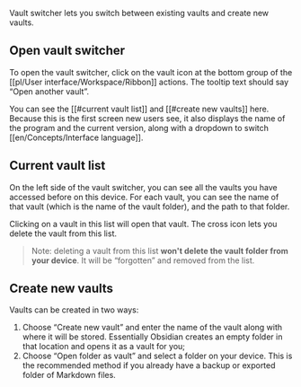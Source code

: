 Vault switcher lets you switch between existing vaults and create new vaults.

## Open vault switcher

To open the vault switcher, click on the vault icon at the bottom group of the [[pl/User interface/Workspace/Ribbon]] actions. The tooltip text should say “Open another vault”.

You can see the [[#current vault list]] and [[#create new vaults]] here. Because this is the first screen new users see, it also displays the name of the program and the current version, along with a dropdown to switch [[en/Concepts/Interface language]].

## Current vault list

On the left side of the vault switcher, you can see all the vaults you have accessed before on this device. For each vault, you can see the name of that vault (which is the name of the vault folder), and the path to that folder.

Clicking on a vault in this list will open that vault. The cross icon lets you delete the vault from this list.

> Note: deleting a vault from this list **won't delete the vault folder from your device**. It will be “forgotten” and removed from the list.

## Create new vaults

Vaults can be created in two ways:

1. Choose “Create new vault” and enter the name of the vault along with where it will be stored. Essentially Obsidian creates an empty folder in that location and opens it as a vault for you;
2. Choose “Open folder as vault” and select a folder on your device. This is the recommended method if you already have a backup or exported folder of Markdown files.

